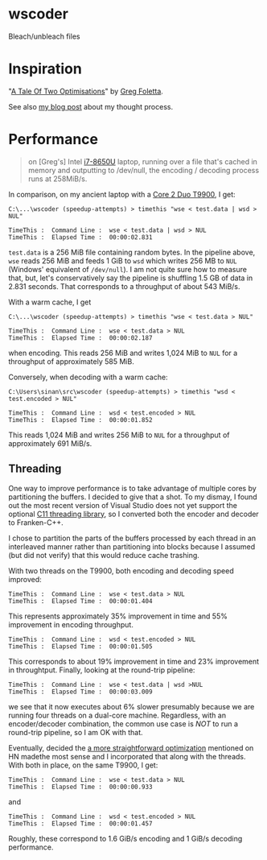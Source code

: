 # wscoder

Bleach/unbleach files

# Inspiration

"[A Tale Of Two Optimisations][1]" by [Greg Foletta][2].

See also [my blog post][6] about my thought process.

# Performance

> on \[Greg's\] Intel [i7-8650U][5] laptop, running over a file that's cached in
> memory and outputting to /dev/null, the encoding / decoding process runs at
> 258MiB/s.

In comparison, on my ancient laptop with a [Core 2 Duo T9900][4], I get:

```text
C:\...\wscoder (speedup-attempts) > timethis "wse < test.data | wsd > NUL"

TimeThis :  Command Line :  wse < test.data | wsd > NUL
TimeThis :  Elapsed Time :  00:00:02.831
```

`test.data` is a 256 MiB file containing random bytes. In the pipeline above, `wse` reads 256 MiB and feeds 1 GiB to `wsd` which writes 256 MB to `NUL` (Windows' equivalent of `/dev/null`). I am not quite sure how to measure that, but, let's conservatively say the pipeline is shuffling 1.5 GB of data in 2.831 seconds. That corresponds to a throughput of about 543 MiB/s.

With a warm cache, I get

```text
C:\...\wscoder (speedup-attempts) > timethis "wse < test.data > NUL"

TimeThis :  Command Line :  wse < test.data > NUL
TimeThis :  Elapsed Time :  00:00:02.187
```

when encoding. This reads 256 MiB and writes 1,024 MiB to `NUL` for a throughput of approximately 585 MiB.

Conversely, when decoding with a warm cache:

```text
C:\Users\sinan\src\wscoder (speedup-attempts) > timethis "wsd < test.encoded > NUL"

TimeThis :  Command Line :  wsd < test.encoded > NUL
TimeThis :  Elapsed Time :  00:00:01.852
```

This reads 1,024 MiB and writes 256 MiB to `NUL` for a throughput of approximately 691 MiB/s.

## Threading

One way to improve performance is to take advantage of multiple cores by partitioning the buffers. I decided to give that a shot. To my dismay, I found out the most recent version of Visual Studio does not yet support the optional [C11 threading library][7], so I converted both the encoder and decoder to Franken-C++.

I chose to partition the parts of the buffers processed by each thread in an interleaved manner rather than partitioning into blocks because I assumed (but did not verify) that this would reduce cache trashing.

With two threads on the T9900, both encoding and decoding speed improved:

```text
TimeThis :  Command Line :  wse < test.data > NUL
TimeThis :  Elapsed Time :  00:00:01.404
```

This represents approximately 35% improvement in time and 55% improvement in encoding throughput.

```text
TimeThis :  Command Line :  wsd < test.encoded > NUL
TimeThis :  Elapsed Time :  00:00:01.505
```

This corresponds to about 19% improvement in time and 23% improvement in throughtput. Finally, looking at the round-trip pipeline:

```text
TimeThis :  Command Line :  wse < test.data | wsd >NUL
TimeThis :  Elapsed Time :  00:00:03.009
```
we see that it now executes about 6% slower presumably because we are running four threads on a dual-core machine. Regardless, with an encoder/decoder combination, the common use case is *NOT* to run a round-trip pipeline, so I am OK with that.

Eventually, decided the [a more straightforward optimization][8] mentioned on HN madethe most sense and I incorporated that along with the threads. With both in place, on the same T9900, I get:

```text
TimeThis :  Command Line :  wse < test.data > NUL
TimeThis :  Elapsed Time :  00:00:00.933
```
and

```text
TimeThis :  Command Line :  wsd < test.encoded > NUL
TimeThis :  Elapsed Time :  00:00:01.457
```

Roughly, these correspond to 1.6 GiB/s encoding and 1 GiB/s decoding performance.

[1]: https://articles.foletta.org/post/a-tale-of-two-optimisations/

[2]: https://articles.foletta.org/

[3]: https://github.com/gregfoletta/whitespacer/blob/f86771d10447e1bf57b35ae710637e9e80576d69/README.md#how-performant

[4]: https://ark.intel.com/content/www/us/en/ark/products/39312/intel-core2-duo-processor-t9900-6m-cache-3-06-ghz-1066-mhz-fsb.html

[5]: https://ark.intel.com/content/www/us/en/ark/products/124968/intel-core-i78650u-processor-8m-cache-up-to-4-20-ghz.html

[6]: https://www.nu42.com/2021/10/another-optimization-tale.html

[7]: https://devblogs.microsoft.com/cppblog/c11-and-c17-standard-support-arriving-in-msvc/

[8]: https://news.ycombinator.com/item?id=28859877
